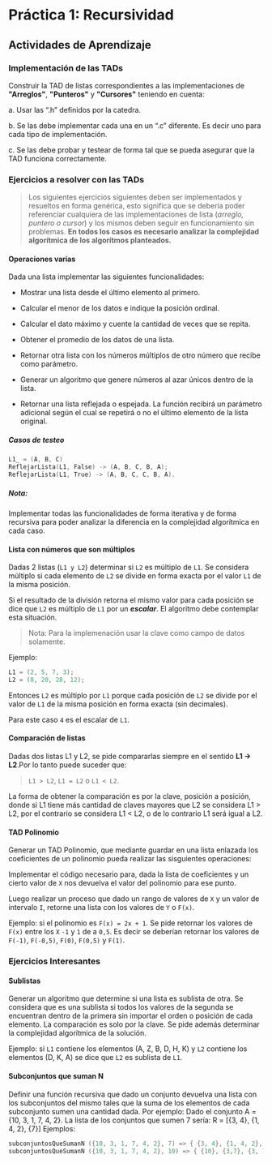 # Práctica 1: Recursividad

## Actividades de Aprendizaje

### Implementación de las TADs

Construir la TAD de listas correspondientes a las implementaciones de **"Arreglos"**, **"Punteros"** y **"Cursores"** teniendo en cuenta:

a. Usar las “.h” definidos por la catedra.

b. Se las debe implementar cada una en un “.c” diferente.  Es decir uno para cada tipo de implementación.

c. Se las debe probar y testear de forma tal que se pueda asegurar que la TAD funciona correctamente.

### Ejercicios a resolver con las TADs

> Los siguientes ejercicios siguientes deben ser implementados y resueltos en forma genérica, esto significa que se debería poder referenciar cualquiera de las implementaciones de lista (*arreglo, puntero o cursor*) y los mismos deben seguir en funcionamiento sin problemas.
> **En todos los casos es necesario analizar la complejidad algorítmica de los algorítmos planteados.**

#### Operaciones varias

Dada una lista implementar las siguientes funcionalidades:

- Mostrar una lista desde el último elemento al primero.

- Calcular el menor de los datos e indique la posición ordinal.

- Calcular el dato máximo y cuente la cantidad de veces que se repita.

- Obtener el promedio de los datos de una lista.

- Retornar otra lista con los números múltiplos de otro número que recibe como parámetro.

- Generar un algoritmo que genere números al azar únicos dentro de la lista.

- Retornar una lista reflejada o espejada. La función recibirá un parámetro adicional según el cual se repetirá o no el último elemento de la lista original. 

##### Casos de testeo

```C
L1_ = (A, B, C)
ReflejarLista(L1, False) -> (A, B, C, B, A);
ReflejarLista(L1, True) -> (A, B, C, C, B, A).
```

##### **Nota:**

Implementar todas las funcionalidades de forma iterativa y de forma recursiva para poder analizar la diferencia en la complejidad algorítmica en cada caso.

#### Lista con números que son múltiplos

Dadas 2 listas (`L1 y L2`) determinar si `L2` es múltiplo de `L1`.
Se considera múltiplo si cada elemento de `L2` se divide en forma exacta por el valor `L1` de la misma posición.

Si el resultado de la división retorna el mismo valor para cada posición se dice que `L2` es múltiplo de `L1` por un ***escalar***. El algoritmo debe contemplar esta situación.

> Nota: Para la implemenación usar la clave como campo de datos solamente.

Ejemplo:

```C
L1 = (2, 5, 7, 3);
L2 = (8, 20, 28, 12);
```

Entonces `L2` es múltiplo por `L1` porque cada posición de `L2` se divide por el valor de `L1` de la misma posición en forma exacta (sin decimales).

Para este caso `4` es el escalar de `L1`.  

#### Comparación de listas

Dadas dos listas L1 y L2, se pide compararlas siempre en el sentido **L1 -> L2**.Por lo tanto puede suceder que:

> `L1 > L2`, `L1 = L2` o `L1 < L2`.

La forma de obtener la comparación es por la clave, posición a posición, donde si L1 tiene más cantidad de claves mayores que L2 se considera L1 > L2, por el contrario se considera L1 < L2, o de lo contrario L1 será igual a L2.  

#### TAD Polinomio

Generar un TAD Polinomio, que mediante guardar en una lista enlazada los coeficientes de un polinomio pueda realizar las sisguientes operaciones:

Implementar el código necesario para, dada la lista de coeficientes y un cierto valor de `X` nos devuelva el valor del polinomio para ese punto.

Luego realizar un proceso que dado un rango de valores de `X` y un valor de intervalo `I`, retorne una lista con los valores de `Y` o `F(x)`.

 Ejemplo: si el polinomio es `F(x) = 2x + 1`. Se pide retornar los valores de `F(x)` entre los `X` `-1` y `1` de a `0,5`. Es decir se deberían retornar los valores de `F(-1)`, `F(-0,5)`, `F(0)`, `F(0,5)` y `F(1)`.

### Ejercicios Interesantes

#### Sublistas

Generar un algoritmo que determine si una lista es sublista de otra.  Se considera que es una sublista si todos los valores de la segunda se encuentran dentro de la primera sin importar el orden o posición de cada elemento. La comparación es solo por la clave. Se pide además determinar la complejidad algorítmica de la solución.

Ejemplo: si `L1` contiene los elementos (A, Z, B, D, H, K) y `L2` contiene los elementos (D, K, A) se dice que `L2` es sublista de `L1`.

#### Subconjuntos que suman N

Definir una función recursiva que dado un conjunto devuelva una lista con los subconjuntos del mismo tales que la suma de los elementos de cada subconjunto
sumen una cantidad dada. Por ejemplo: Dado el conjunto A = {10, 3, 1, 7, 4, 2}. La
lista de los conjuntos que sumen 7 sería: R = [{3, 4}, {1, 4, 2}, {7}]
Ejemplos:

```C
subconjuntosQueSumanN ({10, 3, 1, 7, 4, 2}, 7) => { {3, 4}, {1, 4, 2}, {7} }
subconjuntosQueSumanN ({10, 3, 1, 7, 4, 2}, 10) => { {10}, {3,7}, {3, 1, 4, 2}, {1, 7, 2} }
```
